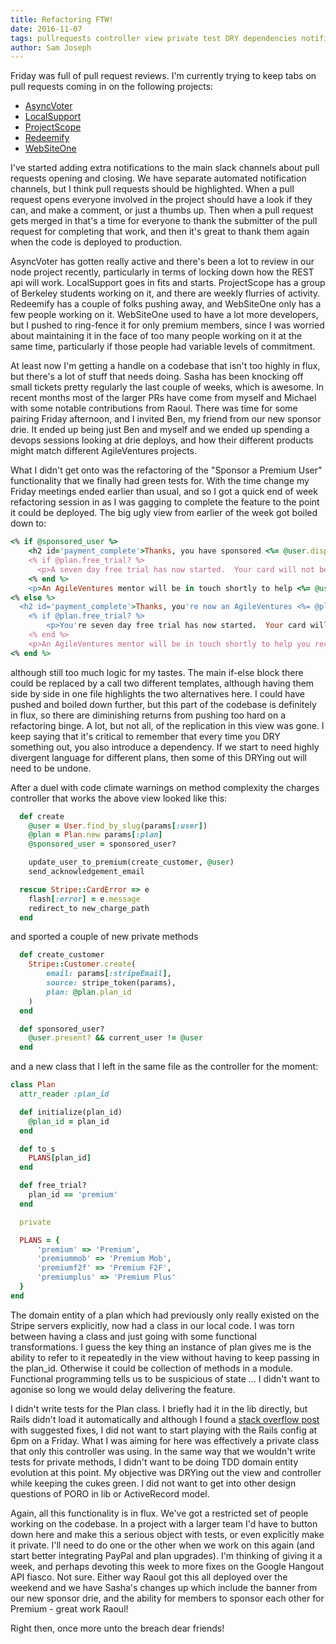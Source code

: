 ```yaml
---
title: Refactoring FTW!
date: 2016-11-07
tags: pullrequests controller view private test DRY dependencies notificiations functional
author: Sam Joseph
---
```




Friday was full of pull request reviews.  I'm currently trying to keep tabs on pull requests coming in on the following projects:

* [AsyncVoter](https://github.com/AgileVentures/AsyncVoter/pulls)
* [LocalSupport](https://github.com/AgileVentures/LocalSupport/pulls)
* [ProjectScope](https://github.com/AgileVentures/projectscope/pulls)
* [Redeemify](https://github.com/StrawberryCanyon/redeemify/pulls)
* [WebSiteOne](https://github.com/AgileVentures/WebsiteOne/pulls)

I've started adding extra notifications to the main slack channels about pull requests opening and closing.  We have separate automated notification channels, but I think pull requests should be highlighted.  When a pull request opens everyone involved in the project should have a look if they can, and make a comment, or just a thumbs up.  Then when a pull request gets merged in that's a time for everyone to thank the submitter of the pull request for completing that work, and then it's great to thank them again when the code is deployed to production.

AsyncVoter has gotten really active and there's been a lot to review in our node project recently, particularly in terms of locking down how the REST api will work.  LocalSupport goes in fits and starts.  ProjectScope has a group of Berkeley students working on it, and there are weekly flurries of activity.  Redeemify has a couple of folks pushing away, and WebSiteOne only has a few people working on it.  WebSiteOne used to have a lot more developers, but I pushed to ring-fence it for only premium members, since I was worried about maintaining it in the face of too many people working on it at the same time, particularly if those people had variable levels of commitment.

At least now I'm getting a handle on a codebase that isn't too highly in flux, but there's a lot of stuff that needs doing.  Sasha has been knocking off small tickets pretty regularly the last couple of weeks, which is awesome.  In recent months most of the larger PRs have come from myself and Michael with some notable contributions from Raoul.  There was time for some pairing Friday afternoon, and I invited Ben, my friend from our new sponsor drie.  It ended up being just Ben and myself and we ended up spending a devops sessions looking at drie deploys, and how their different products might match different AgileVentures projects.

What I didn't get onto was the refactoring of the "Sponsor a Premium User" functionality that we finally had green tests for.  With the time change my Friday meetings ended earlier than usual, and so I got a quick end of week refactoring session in as I was gagging to complete the feature to the point it could be deployed.  The big ugly view from earlier of the week got boiled down to:

```rb
<% if @sponsored_user %>
    <h2 id='payment_complete'>Thanks, you have sponsored <%= @user.display_name %> as a <%= @plan %> Member!</h2>
    <% if @plan.free_trial? %>
      <p>A seven day free trial has now started.  Your card will not be charged until seven days have passed.</p>
    <% end %>
    <p>An AgileVentures mentor will be in touch shortly to help <%= @user.display_name %> receive all their membership benefits.</p>
<% else %>
  <h2 id='payment_complete'>Thanks, you're now an AgileVentures <%= @plan %> Member!</h2>
    <% if @plan.free_trial? %>
        <p>You're seven day free trial has now started.  Your card will not be charged until seven days have passed.</p>
    <% end %>
    <p>An AgileVentures mentor will be in touch shortly to help you receive all of your membership benefits.</p>
<% end %>
```
although still too much logic for my tastes.  The main if-else block there could be replaced by a call two different templates, although having them side by side in one file highlights the two alternatives here.  I could have pushed and boiled down further, but this part of the codebase is definitely in flux, so there are diminishing returns from pushing too hard on a refactoring binge.  A lot, but not all, of the replication in this view was gone.   I keep saying that it's critical to remember that every time you DRY something out, you also introduce a dependency.  If we start to need highly divergent language for different plans, then some of this DRYing out will need to be undone.

After a duel with code climate warnings on method complexity the charges controller that works the above view looked like this:

```rb
  def create
    @user = User.find_by_slug(params[:user])
    @plan = Plan.new params[:plan]
    @sponsored_user = sponsored_user?

    update_user_to_premium(create_customer, @user)
    send_acknowledgement_email

  rescue Stripe::CardError => e
    flash[:error] = e.message
    redirect_to new_charge_path
  end
```

and sported a couple of new private methods

```rb
  def create_customer
    Stripe::Customer.create(
        email: params[:stripeEmail],
        source: stripe_token(params),
        plan: @plan.plan_id
    )
  end

  def sponsored_user?
    @user.present? && current_user != @user
  end
```

and a new class that I left in the same file as the controller for the moment:

```rb
class Plan
  attr_reader :plan_id

  def initialize(plan_id)
    @plan_id = plan_id
  end

  def to_s
    PLANS[plan_id]
  end

  def free_trial?
    plan_id == 'premium'
  end

  private

  PLANS = {
      'premium' => 'Premium',
      'premiummob' => 'Premium Mob',
      'premiumf2f' => 'Premium F2F',
      'premiumplus' => 'Premium Plus'
  }
end
```

The domain entity of a plan which had previously only really existed on the Stripe servers explicitly, now had a class in our local code.  I was torn between having a class and just going with some functional transformations.  I guess the key thing an instance of plan gives me is the ability to refer to it repeatedly in the view without having to keep passing in the plan_id.  Otherwise it could be collection of methods in a module.  Functional programming tells us to be suspicious of state ... I didn't want to agonise so long we would delay delivering the feature.

I didn't write tests for the Plan class.  I briefly had it in the lib directly, but Rails didn't load it automatically and although I found a [stack overflow post](http://stackoverflow.com/questions/19098663/auto-loading-lib-files-in-rails-4) with suggested fixes, I did not want to start playing with the Rails config at 6pm on a Friday.  What I was aiming for here was effectively a private class  that only this controller was using.  In the same way that we wouldn't write tests for private methods, I didn't want to be doing TDD domain entity evolution at this point.  My objective was DRYing out the view and controller while keeping the cukes green.  I did not want to get into other design questions of PORO in lib or ActiveRecord model.  

Again, all this functionality is in flux.  We've got a restricted set of people working on the codebase.  In a project with a larger team I'd have to button down here and make this a serious object with tests, or even explicitly make it private.  I'll need to do one or the other when we work on this again (and start better integrating PayPal and plan upgrades).  I'm thinking of giving it a week, and perhaps devoting this week to more fixes on the Google Hangout API fiasco.  Not sure.  Either way Raoul got this all deployed over the weekend and we have Sasha's changes up which include the banner from our new sponsor drie, and the ability for members to sponsor each other for Premium - great work Raoul!

Right then, once more unto the breach dear friends!






